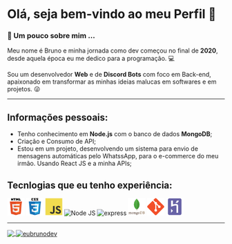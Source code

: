 # Olá, seja bem-vindo ao meu Perfil 👋

### 👦 Um pouco sobre mim ...
Meu nome é Bruno e minha jornada como dev começou no final de **2020**, desde aquela época eu me dedico para a programação. 💻

Sou um desenvolvedor **Web** e de **Discord Bots** com foco em Back-end, apaixonado em transformar as minhas ideias malucas em softwares e em projetos. 😜

<hr />

## Informações pessoais:

- Tenho conhecimento em **Node.js** com o banco de dados **MongoDB**;
- Criação e Consumo de API;
- Estou em um projeto, desenvolvendo um sistema para envio de mensagens automáticas pelo WhatssApp, para o e-commerce do meu irmão. Usando React JS e a minha APIs;
  
## Tecnlogias que eu tenho experiência:

<p align="left">
<img src="https://raw.githubusercontent.com/devicons/devicon/master/icons/html5/html5-original-wordmark.svg" title="html" alt="html5" width="40" height="40"/> 
<img src="https://raw.githubusercontent.com/devicons/devicon/master/icons/css3/css3-original-wordmark.svg" title="css" alt="css3" width="40" height="40"/> 
<img src="https://raw.githubusercontent.com/devicons/devicon/master/icons/javascript/javascript-original.svg" title="JavaScript" alt="javascript" width="40" height="40"/> 

<img src="https://img.shields.io/badge/Node.js-339933?style=for-the-badge&logo=nodedotjs&logoColor=white" title="Node JS" alt="Node JS">
  
<img src="https://img.shields.io/badge/Express.js-000000?style=for-the-badge&logo=express&logoColor=white" title="Express JS" alt="express"/> 
<img src="https://raw.githubusercontent.com/devicons/devicon/master/icons/mongodb/mongodb-original-wordmark.svg" title="MongoDB" alt="mongodb" width="40" height="40"/> 
<img src="https://raw.githubusercontent.com/devicons/devicon/master/icons/git/git-original.svg" title="Git" alt="git" width="40" height="40"/> 
<img src="https://raw.githubusercontent.com/devicons/devicon/master/icons/heroku/heroku-plain.svg" title="Heroku" alt="heroku" width="40" height="40" />
</p>

<hr />

<p>
<a href="https://github.com/eubrunodev">
  <img align="center" src="https://github-readme-stats.vercel.app/api/top-langs/?username=eubrunodev&theme=gotham" />
</a>
<a href="https://github.com/gabrieldiasss">
 <img align="center" src="https://github-readme-stats.vercel.app/api?username=eubrunodev&show_icons=true&theme=gotham" alt="eubrunodev" />
</a>
</p>
